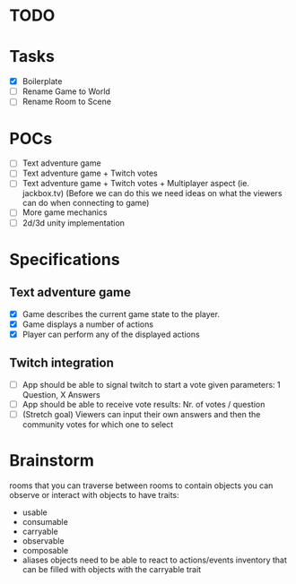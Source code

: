 # TODO

# Tasks

- [x] Boilerplate
- [ ] Rename Game to World
- [ ] Rename Room to Scene

# POCs

- [ ] Text adventure game
- [ ] Text adventure game + Twitch votes
- [ ] Text adventure game + Twitch votes + Multiplayer aspect (ie. jackbox.tv)
      (Before we can do this we need ideas on what the viewers can do when connecting to game)
- [ ] More game mechanics
- [ ] 2d/3d unity implementation

# Specifications

## Text adventure game

- [x] Game describes the current game state to the player.
- [x] Game displays a number of actions
- [x] Player can perform any of the displayed actions

## Twitch integration

- [ ] App should be able to signal twitch to start a vote given parameters: 1 Question, X Answers
- [ ] App should be able to receive vote results: Nr. of votes / question
- [ ] (Stretch goal) Viewers can input their own answers and then the community votes for which one to select

# Brainstorm

rooms that you can traverse between
rooms to contain objects you can observe or interact with
objects to have traits:

- usable
- consumable
- carryable
- observable
- composable
- aliases
  objects need to be able to react to actions/events
  inventory that can be filled with objects with the carryable trait

